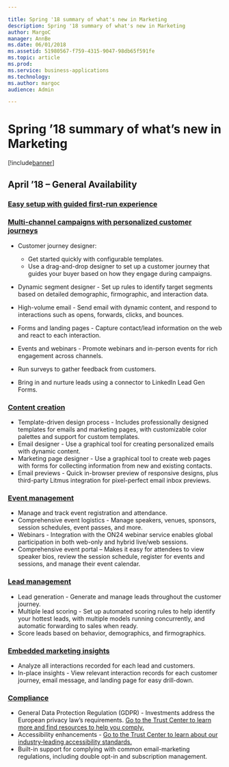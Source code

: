 ```yaml
---

title: Spring '18 summary of what's new in Marketing
description: Spring '18 summary of what's new in Marketing
author: MargoC
manager: AnnBe
ms.date: 06/01/2018
ms.assetid: 51980567-f759-4315-9047-98db65f591fe
ms.topic: article
ms.prod: 
ms.service: business-applications
ms.technology: 
ms.author: margoc
audience: Admin

---
```

# Spring ’18 summary of what’s new in Marketing




[!include[banner](../../includes/banner.md)]

## April ’18 – General Availability

### [Easy setup with guided first-run experience](easy-setup-guided-first-run-experience.md)

### [Multi-channel campaigns with personalized customer journeys](easy-setup-guided-first-run-experience.md)

- Customer journey designer:

    - Get started quickly with configurable templates.
    - Use a drag-and-drop designer to set up a customer journey that guides your buyer based on how they engage during campaigns.

- Dynamic segment designer - Set up rules to identify target segments based on detailed demographic, firmographic, and interaction data.
- High-volume email - Send email with dynamic content, and respond to interactions such as opens, forwards, clicks, and bounces.
- Forms and landing pages - Capture contact/lead information on the web and react to each interaction.
- Events and webinars - Promote webinars and in-person events for rich engagement across channels.
- Run surveys to gather feedback from customers.
- Bring in and nurture leads using a connector to LinkedIn Lead Gen Forms.

### [Content creation](content-creation.md)

- Template-driven design process - Includes professionally designed templates for emails and marketing pages, with customizable color palettes and support for custom templates.
- Email designer - Use a graphical tool for creating personalized emails with dynamic content.
- Marketing page designer - Use a graphical tool to create web pages with forms for collecting information from new and existing contacts.
- Email previews - Quick in-browser preview of responsive designs, plus third-party Litmus integration for pixel-perfect email inbox previews.

### [Event management](event-management.md)

- Manage and track event registration and attendance.
- Comprehensive event logistics - Manage speakers, venues, sponsors, session schedules, event passes, and more.
- Webinars - Integration with the ON24 webinar service enables global participation in both web-only and hybrid live/web sessions.
- Comprehensive event portal – Makes it easy for attendees to view speaker bios, review the session schedule, register for events and sessions, and manage their event calendar.

### [Lead management](lead-management.md)

- Lead generation - Generate and manage leads throughout the customer journey.
- Multiple lead scoring - Set up automated scoring rules to help identify your hottest leads, with multiple models running concurrently, and automatic forwarding to sales when ready.
- Score leads based on behavior, demographics, and firmographics.

### [Embedded marketing insights](embedded-marketing-insights.md)

- Analyze all interactions recorded for each lead and customers.
- In-place insights - View relevant interaction records for each customer journey, email message, and landing page for easy drill-down.

### [Compliance ](embedded-marketing-insights.md)

- General Data Protection Regulation (GDPR) - Investments address the European privacy law’s requirements. [Go to the Trust Center to learn more and find resources to help you comply.](https://www.microsoft.com/en-us/TrustCenter/Privacy/gdpr/default.aspx)
- Accessibility enhancements - [Go to the Trust Center to learn about our industry‑leading accessibility standards.](https://www.microsoft.com/en-us/trustcenter/compliance/accessibility)
- Built-in support for complying with common email-marketing regulations, including double opt-in and subscription management.